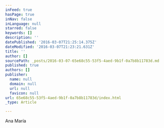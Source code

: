 ```yaml
---
inFeed: true
hasPage: true
inNav: false
inLanguage: null
starred: false
keywords: []
description: ''
datePublished: '2016-03-07T21:25:14.375Z'
dateModified: '2016-03-07T21:23:21.631Z'
title: ''
author: []
sourcePath: _posts/2016-03-07-65e68c55-53f5-4aed-9b1f-0a7b8b11783d.md
published: true
authors: []
publisher:
  name: null
  domain: null
  url: null
  favicon: null
url: 65e68c55-53f5-4aed-9b1f-0a7b8b11783d/index.html
_type: Article

---
```

Ana María